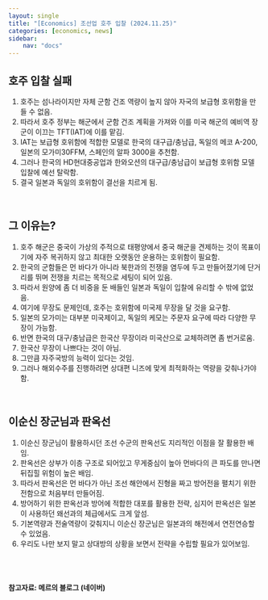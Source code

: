 ```yaml
---
layout: single
title: "[Economics] 조선업 호주 입찰 (2024.11.25)"
categories: [economics, news]
sidebar:
    nav: "docs"
---
```


## 호주 입찰 실패
1. 호주는 섬나라이지만 자체 군함 건조 역량이 높지 않아 자국의 보급형 호위함을 만들 수 없음.
1. 따라서 호주 정부는 해군에서 군함 건조 계획을 가져와 이를 미국 해군의 예비역 장군이 이끄는 TFT(IAT)에 이를 맡김.
1. IAT는 보급형 호위함에 적합한 모델로 한국의 대구급/충남급, 독일의 메코 A-200, 일본의 모가미30FFM, 스페인의 알파 3000을 추천함.
1. 그러나 한국의 HD현대중공업과 한와오션의 대구급/충남급이 보급형 호위함 모델 입찰에 예선 탈락함.
1. 결국 일본과 독일의 호위함이 결선을 치르게 됨.

<br/>

## 그 이유는?
1. 호주 해군은 중국이 가상의 주적으로 태평양에서 중국 해군을 견제하는 것이 목표이기에 자주 복귀하지 않고 최대한 오랫동안 운용하는 호위함이 필요함.
1. 한국의 군함들은 먼 바다가 아니라 북한과의 전쟁을 염두에 두고 만들어졌기에 단거리를 뛰며 전쟁을 치르는 목적으로 세팅이 되어 있음.
1. 따라서 원양에 좀 더 비중을 둔 배들인 일본과 독일이 입찰에 유리할 수 밖에 없었음.
1. 여기에 무장도 문제인데, 호주는 호위함에 미국제 무장을 달 것을 요구함.
1. 일본의 모가미는 대부분 미국제이고, 독일의 케모는 주문자 요구에 따라 다양한 무장이 가능함.
1. 반면 한국의 대구/충남급은 한국산 무장이라 미국산으로 교체하려면 좀 번거로움.
1. 한국산 무장이 나쁘다는 것이 아님.
1. 그만큼 자주국방의 능력이 있다는 것임.
1. 그러나 해외수주를 진행하려면 상대편 니즈에 맞게 최적화하는 역량을 갖춰나가야 함.

<br/>

## 이순신 장군님과 판옥선
1. 이순신 장군님이 활용하시던 조선 수군의 판옥선도 지리적인 이점을 잘 활용한 배임.
1. 판옥선은 상부가 이층 구조로 되어있고 무게중심이 높아 먼바다의 큰 파도를 만나면 뒤집힐 위험이 높은 배임.
1. 따라서 판옥선은 먼 바다가 아닌 조선 해안에서 진형을 짜고 방어전을 펼치기 위한 전함으로 처음부터 만들어짐.
1. 방어하기 위한 판옥선과 방어에 적합한 대포를 활용한 전략, 심지어 판옥선은 일본이 사용하던 왜선과의 체급에서도 크게 앞섬.
1. 기본역량과 전술역량이 갖춰지니 이순신 장군님은 일본과의 해전에서 연전연승할 수 있었음.
1. 우리도 나만 보지 말고 상대방의 상황을 보면서 전략을 수립할 필요가 있어보임.


<br/>
<br/>

#### 참고자료: 메르의 블로그 (네이버) 